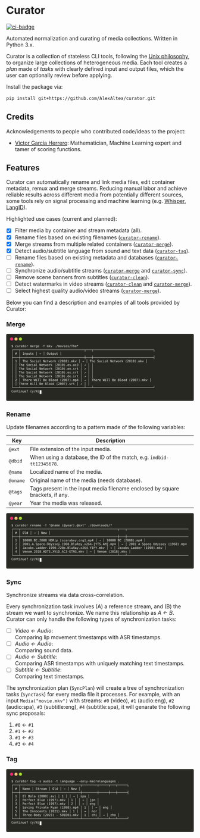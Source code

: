 Curator
=======

[![ci-badge](https://github.com/AlexAltea/curator/actions/workflows/ci.yml/badge.svg)](https://github.com/AlexAltea/curator/actions/workflows/ci.yml)

Automated normalization and curating of media collections. Written in Python 3.x.

Curator is a collection of stateless CLI tools, following the [Unix philosophy](https://en.wikipedia.org/wiki/Unix_philosophy), to organize large collections of heterogeneous media. Each tool creates a *plan* made of *tasks* with clearly defined input and output files, which the user can optionally review before applying.

Install the package via:

```sh
pip install git+https://github.com/AlexAltea/curator.git
```

## Credits

Acknowledgements to people who contributed code/ideas to the project:

- [Victor Garcia Herrero](https://github.com/VictGH): Mathematician, Machine Learning expert and tamer of scoring functions.

## Features

Curator can automatically rename and link media files, edit container metadata, remux and merge streams. Reducing manual labor and achieve reliable results across different media from potentially different sources, some tools rely on signal processing and machine learning (e.g. [Whisper](https://openai.com/blog/whisper/), [LangID](https://github.com/saffsd/langid.py)).

Highlighted use cases (current and planned):

- [x] Filter media by container and stream metadata (all).
- [x] Rename files based on existing filenames ([`curator-rename`](#rename)).
- [x] Merge streams from multiple related containers ([`curator-merge`](#merge)).
- [x] Detect audio/subtitle language from sound and text data ([`curator-tag`](#tag)).
- [ ] Rename files based on existing metadata and databases ([`curator-rename`](#rename)).
- [ ] Synchronize audio/subtitle streams ([`curator-merge`](#merge) and [`curator-sync`](#sync)).
- [ ] Remove scene banners from subtitles ([`curator-clean`](#clean)).
- [ ] Detect watermarks in video streams ([`curator-clean`](#clean) and [`curator-merge`](#merge)).
- [ ] Select highest quality audio/video streams ([`curator-merge`](#merge)).

Below you can find a description and examples of all tools provided by Curator:

### Merge

![example-curator-merge](./docs/images/curator-merge.svg)

### Rename

Update filenames according to a pattern made of the following variables:

| Key      | Description |
|----------|-------------|
| `@ext`   | File extension of the input media. |
| `@dbid`  | When using a database, the ID of the match, e.g. `imdbid-tt12345678`. |
| `@name`  | Localized name of the media. |
| `@oname` | Original name of the media (needs database). |
| `@tags`  | Tags present in the input media filename enclosed by square brackets, if any. |
| `@year`  | Year the media was released. |

![example-curator-rename](./docs/images/curator-rename.svg)

### Sync

Synchronize streams via data cross-correlation.

Every synchronization task involves (A) a reference stream, and (B) the stream we want to synchronize. We name this relationship as *A ← B*. Curator can only handle the following types of synchronization tasks:

- [ ] *Video ← Audio*:\
    Comparing lip movement timestamps with ASR timestamps.
- [ ] *Audio ← Audio*:\
    Comparing sound data.
- [ ] *Audio ← Subtitle*:\
    Comparing ASR timestamps with uniquely matching text timestamps.
- [ ] *Subtitle ← Subtitle*:\
    Comparing text timestamps.

The synchronization plan (`SyncPlan`) will create a tree of synchronization tasks (`SyncTask`) for every media file it processes. For example, with an input `Media("movie.mkv")` with streams: `#0` (video), `#1` (audio:eng), `#2` (audio:spa), `#3` (subtitle:eng), `#4` (subtitle:spa), it will genarate the following sync proposals:

1. `#0` ← `#1`
2. `#1` ← `#2`
3. `#1` ← `#3`
4. `#3` ← `#4`

### Tag

![example-curator-tag](./docs/images/curator-tag.svg)
